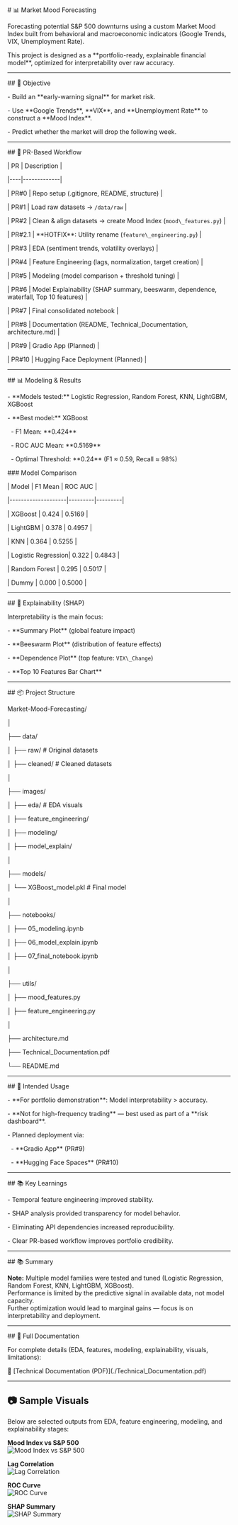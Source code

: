 \# 📊 Market Mood Forecasting



Forecasting potential S\&P 500 downturns using a custom Market Mood Index built from behavioral and macroeconomic indicators (Google Trends, VIX, Unemployment Rate).  

This project is designed as a \*\*portfolio-ready, explainable financial model\*\*, optimized for interpretability over raw accuracy.



---



\## 📌 Objective

\- Build an \*\*early-warning signal\*\* for market risk.  

\- Use \*\*Google Trends\*\*, \*\*VIX\*\*, and \*\*Unemployment Rate\*\* to construct a \*\*Mood Index\*\*.  

\- Predict whether the market will drop the following week.



---



\## 📂 PR-Based Workflow

| PR | Description |

|----|-------------|

| PR#0 | Repo setup (.gitignore, README, structure) |

| PR#1 | Load raw datasets → `/data/raw` |

| PR#2 | Clean \& align datasets → create Mood Index (`mood\_features.py`) |

| PR#2.1 | \*\*HOTFIX\*\*: Utility rename (`feature\_engineering.py`) |

| PR#3 | EDA (sentiment trends, volatility overlays) |

| PR#4 | Feature Engineering (lags, normalization, target creation) |

| PR#5 | Modeling (model comparison + threshold tuning) |

| PR#6 | Model Explainability (SHAP summary, beeswarm, dependence, waterfall, Top 10 features) |

| PR#7 | Final consolidated notebook |

| PR#8 | Documentation (README, Technical\_Documentation, architecture.md) |

| PR#9 | Gradio App (Planned) |

| PR#10 | Hugging Face Deployment (Planned) |



---



\## 📊 Modeling \& Results

\- \*\*Models tested:\*\* Logistic Regression, Random Forest, KNN, LightGBM, XGBoost  

\- \*\*Best model:\*\* XGBoost  

&nbsp; - F1 Mean: \*\*0.424\*\*  

&nbsp; - ROC AUC Mean: \*\*0.5169\*\*  

&nbsp; - Optimal Threshold: \*\*0.24\*\* (F1 ≈ 0.59, Recall ≈ 98%)  



\### Model Comparison

| Model              | F1 Mean | ROC AUC |

|--------------------|---------|---------|

| XGBoost            | 0.424   | 0.5169 |

| LightGBM           | 0.378   | 0.4957 |

| KNN                | 0.364   | 0.5255 |

| Logistic Regression| 0.322   | 0.4843 |

| Random Forest      | 0.295   | 0.5017 |

| Dummy              | 0.000   | 0.5000 |



---



\## 🧠 Explainability (SHAP)

Interpretability is the main focus:  

\- \*\*Summary Plot\*\* (global feature impact)  

\- \*\*Beeswarm Plot\*\* (distribution of feature effects)  

\- \*\*Dependence Plot\*\* (top feature: `VIX\_Change`)  

\- \*\*Top 10 Features Bar Chart\*\*  



---



\## 📦 Project Structure

Market-Mood-Forecasting/

│

├── data/

│ ├── raw/ # Original datasets

│ ├── cleaned/ # Cleaned datasets

│

├── images/

│ ├── eda/ # EDA visuals

│ ├── feature\_engineering/

│ ├── modeling/

│ ├── model\_explain/

│

├── models/

│ └── XGBoost\_model.pkl # Final model

│

├── notebooks/

│ ├── 05\_modeling.ipynb

│ ├── 06\_model\_explain.ipynb

│ ├── 07\_final\_notebook.ipynb

│

├── utils/

│ ├── mood\_features.py

│ ├── feature\_engineering.py

│

├── architecture.md

├── Technical\_Documentation.pdf

└── README.md





---



\## 🎯 Intended Usage

\- \*\*For portfolio demonstration\*\*: Model interpretability > accuracy.  

\- \*\*Not for high-frequency trading\*\* — best used as part of a \*\*risk dashboard\*\*.  

\- Planned deployment via:

&nbsp; - \*\*Gradio App\*\* (PR#9)

&nbsp; - \*\*Hugging Face Spaces\*\* (PR#10)



---



\## 📚 Key Learnings

\- Temporal feature engineering improved stability.

\- SHAP analysis provided transparency for model behavior.

\- Eliminating API dependencies increased reproducibility.

\- Clear PR-based workflow improves portfolio credibility.



---



\## 📚 Summary

**Note:** Multiple model families were tested and tuned (Logistic Regression, Random Forest, KNN, LightGBM, XGBoost).  
Performance is limited by the predictive signal in available data, not model capacity.  
Further optimization would lead to marginal gains — focus is on interpretability and deployment.



---



\## 📖 Full Documentation

For complete details (EDA, features, modeling, explainability, visuals, limitations):  

📄 \[Technical Documentation (PDF)](./Technical\_Documentation.pdf)



---



## 📷 Sample Visuals
Below are selected outputs from EDA, feature engineering, modeling, and explainability stages:

**Mood Index vs S&P 500**  
![Mood Index vs S&P 500](https://raw.githubusercontent.com/ArturMelnyk-analyst/Market-Mood-Forecasting/main/images/eda/mood_vs_sp500.png)

**Lag Correlation**  
![Lag Correlation](https://raw.githubusercontent.com/ArturMelnyk-analyst/Market-Mood-Forecasting/main/images/feature_engineering/lag_correlation_google_vix.png)

**ROC Curve**  
![ROC Curve](https://raw.githubusercontent.com/ArturMelnyk-analyst/Market-Mood-Forecasting/main/images/modeling/roc_curve.png)

**SHAP Summary**  
![SHAP Summary](https://raw.githubusercontent.com/ArturMelnyk-analyst/Market-Mood-Forecasting/main/images/model_explain/shap_summary_plot.png)



